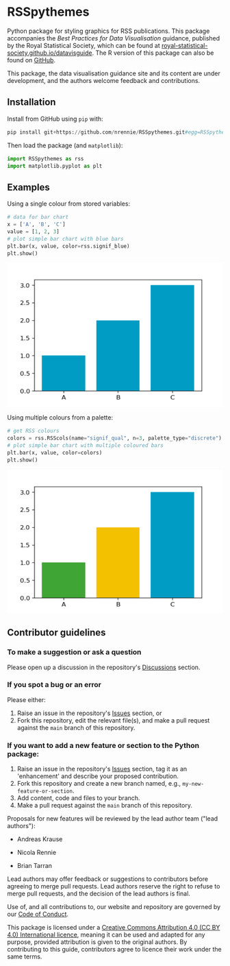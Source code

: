 # RSSpythemes

Python package for styling graphics for RSS publications. This package accompanies the *Best Practices for Data Visualisation* guidance, published by the Royal Statistical Society, which can be found at [royal-statistical-society.github.io/datavisguide](https://royal-statistical-society.github.io/datavisguide/). The R version of this package can also be found on [GitHub](https://github.com/nrennie/RSSthemes).

This package, the data visualisation guidance site and its content are under development, and the authors welcome feedback and contributions.

## Installation

Install from GitHub using `pip` with:

```python
pip install git+https://github.com/nrennie/RSSpythemes.git#egg=RSSpythemes
```

Then load the package (and `matplotlib`):

```python
import RSSpythemes as rss
import matplotlib.pyplot as plt
```
## Examples

Using a single colour from stored variables:

```python
# data for bar chart
x = ['A', 'B', 'C']
value = [1, 2, 3]
# plot simple bar chart with blue bars
plt.bar(x, value, color=rss.signif_blue)
plt.show()
```
![](images/example_blue.png)

Using multiple colours from a palette:

```python
# get RSS colours
colors = rss.RSScols(name="signif_qual", n=3, palette_type="discrete")
# plot simple bar chart with multiple coloured bars
plt.bar(x, value, color=colors)
plt.show()
```
![](images/example_multi.png)

## Contributor guidelines

### To make a suggestion or ask a question

Please open up a discussion in the repository's [Discussions](https://github.com/royal-statistical-society/datavisguide/discussions) section.

### If you spot a bug or an error

Please either:

1.  Raise an issue in the repository's [Issues](https://github.com/nrennie/RSSpythemes/issues) section, or
2.  Fork this repository, edit the relevant file(s), and make a pull request against the `main` branch of this repository.

### If you want to add a new feature or section to the Python package:

1.  Raise an issue in the repository's [Issues](https://github.com/nrennie/RSSpythemes/issues) section, tag it as an 'enhancement' and describe your proposed contribution.
2.  Fork this repository and create a new branch named, e.g., `my-new-feature-or-section`.
3.  Add content, code and files to your branch.
4.  Make a pull request against the `main` branch of this repository.

Proposals for new features will be reviewed by the lead author team ("lead authors"):

-   Andreas Krause

-   Nicola Rennie

-   Brian Tarran

Lead authors may offer feedback or suggestions to contributors before agreeing to merge pull requests. Lead authors reserve the right to refuse to merge pull requests, and the decision of the lead authors is final.

Use of, and all contributions to, our website and repository are governed by our [Code of Conduct](https://github.com/nrennie/RSSpythemes/blob/main/CODE_OF_CONDUCT.md).

This package is licensed under a [Creative Commons Attribution 4.0 (CC BY 4.0) International licence](https://creativecommons.org/licenses/by/4.0/?ref=chooser-v1), meaning it can be used and adapted for any purpose, provided attribution is given to the original authors. By contributing to this guide, contributors agree to licence their work under the same terms.
